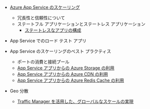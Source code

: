 * [Azure App Service のスケーリング](../articles/app-service-web/web-sites-scale.md)
  
  * 冗長性と信頼性について
  * ステートフル アプリケーションとステートレス アプリケーション
    * [ステートレスなアプリの構成](https://azure.microsoft.com/blog/disabling-arrs-instance-affinity-in-windows-azure-web-sites/)
* App Service でのロード テスト アプリ   
* App Service のスケーリングのベスト プラクティス
  
  * ポートの消費と接続プール
  * [App Service アプリからの Azure Storage の利用](../articles/storage/storage-dotnet-how-to-use-blobs.md)
  * [App Service アプリからの Azure CDN の利用](../articles/cdn/cdn-overview.md)
  * [App Service アプリからの Azure Redis Cache の利用](../articles/redis-cache/cache-dotnet-how-to-use-azure-redis-cache.md)
* Geo 分散
  
  * [Traffic Manager を活用した、グローバルなスケールの実現](../articles/traffic-manager/traffic-manager-overview.md)

